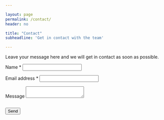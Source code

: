 ```yaml
---

layout: page
permalink: /contact/
header: no

title: "Contact"
subheadline: 'Get in contact with the team'

---
```


Leave your message here and we will get in contact as soon as possible.

<form
  name="ContactFrom"
  method="POST"
  id="contact-form"
  class="contact-form"
  data-netlify="true"
  action="/contact/thanks/"
>
  <input type="hidden" name="subject" value="Muscle atlas contact" />
  <p class="form-row">
    <label id="contact-form-name-label" for="contact-form-name" class="form-label">Name &#42</label>
    <input type="text" name="name" id="contact-form-name" aria-labelledby="contact-form-name-label" class="form-input"/>
  </p>
  <p class="form-row">
    <label id="contact-form-email-label" for="contact-form-email" class="form-label">Email address &#42</label>
    <input type="email" name="email" id="contact-form-email" aria-labelledby="contact-form-email-label" class="form-input" required/>
  </p>
  <p class="form-row">
    <label id="contact-form-message-label" for="contact-form-message" class="form-label">Message</label>
    <textarea name="message" id="contact-form-message" aria-labelledby="contact-form-message-label" class="form-textarea" rows="2" required></textarea>
  </p>
  <p class="form-row"><div data-netlify-recaptcha="true" class="form-row"></div></p>
  <p class="hidden" style="visibility: hidden; height: 0;">
    <label id="contact-form-bot-label">Don't fill this out if you're human: <input name="" aria-labelledby="contact-form-bot-label" /></label>
  </p>
  <p class="form-row form-submit">
    <button type="submit" class="button">Send</button>
  </p>
</form
